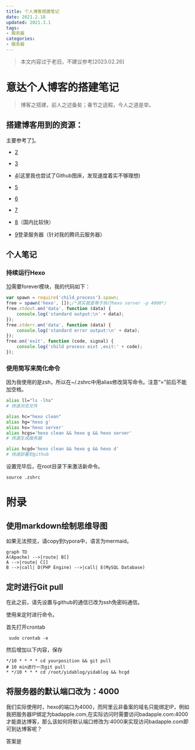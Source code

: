 ```yaml
---
title: 个人博客搭建笔记
date: 2021.2.18
updated: 2021.3.1
tags: 
- 服务器
categories:
- 服务器
---
```


> 本文内容过于老旧，不建议参考[2023.02.26]

# 意达个人博客的搭建笔记

> 博客之搭建，前人之述备矣；春节之适暇，今人之道是举。

<!--more-->


## 搭建博客用到的资源：
主要参考了[1](https://github.com/DF-Master/yidablog)。

- [2](http://xstarcd.github.io/wiki/vim/vim-copy-paste.html)

- [3](www.iconfinder.com)

- [4](https://www.jianshu.com/p/a1e2cf01e05f)(这里我也尝试了Github图床，发现速度着实不够理想)

- [5](https://www.geek-share.com/detail/2763305440.html)

- [6](https://mh.cli.im/)

- [7](https://blog.techbridge.cc/2018/01/17/learning-programming-and-coding-with-python-git-and-github-tutorial/)

- [8](https://blog.csdn.net/weixin_41010198/article/details/109166815)（国内比较快）

- [9](https://blog.csdn.net/qq_43178138/article/details/110100872)登录服务器（针对我的腾讯云服务器）

## 个人笔记

### 持续运行Hexo

[10](http://wiki.lonelyor.org/15655136450838.html)需要forever模块，我的代码如下：

```js
var spawn = require('child_process').spawn;
free = spawn('hexo', []);/*其实就是等于执行hexo server -p 4000*/
free.stdout.on('data', function (data) {
	console.log('standard output:\n' + data);
});
free.stderr.on('data', function (data) { 
	console.log('standard error output:\n' + data);
});
free.on('exit', function (code, signal) {
	console.log('child process eixt ,exit:' + code);
});

```

### 使用简写来简化命令

因为我使用的是zsh，所以在~/.zshrc中用alias修改简写命令。注意“=”前后不能加空格。

```sh
alias ll="ls -lha"
# 快速浏览文件

alias hc="hexo clean"
alias hg='hexo g'                          
alias hs='hexo server'
alias hcgs='hexo clean && hexo g && hexo server'
# 快速生成服务器

alias hcgd='hexo clean && hexo g && hexo d'
# 快速部署到github
```

设置完毕后，在root目录下来激活新命令。

```shell
source .zshrc
```


# 附录
## 使用markdown绘制思维导图

如果无法预览，请copy到typora中，语言为mermaid。
```mermaid
graph TD
A(Apache) -->|route| B[]
A -->|route| C[]
B -->|call| D(PHP Engine) -->|call| E(MySQL Database)
```

## 定时进行Git pull

在此之前，请先设置与github的通信已改为ssh免密码通信。

使用[](https://blog.gtwang.org/linux/linux-crontab-cron-job-tutorial-and-examples/)来定时进行命令。



首先打开crontab



```shell
 sudo crontab -e
```



然后增加以下内容，保存



```shell
*/10 * * * * cd yourposition && git pull
# 10 min进行一次git pull
* */10 * * * cd /root/yidablog/yidablog && hcgd
```


## 将服务器的默认端口改为：4000

我们实际使用时，hexo的端口为4000，而阿里云非备案的域名只能绑定IP，例如我把服务器IP绑定为badapple.com,在实际访问时需要访问badapple.com:4000才能直达博客，那么该如何将默认端口修改为:4000来实现访问badapple.com即可到达博客呢？

答案是[](https://www.huaweicloud.com/articles/1c24a9b2ed321c7594afff0d8361e1fc.html)

